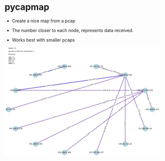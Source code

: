 # pycapmap

* Create a nice map from a pcap

* The number closer to each node, represents data received.

* Works best with smaller pcaps

![Settings Window](https://github.com/VadAxel/pycapmap/blob/main/pycapmap.jpg)